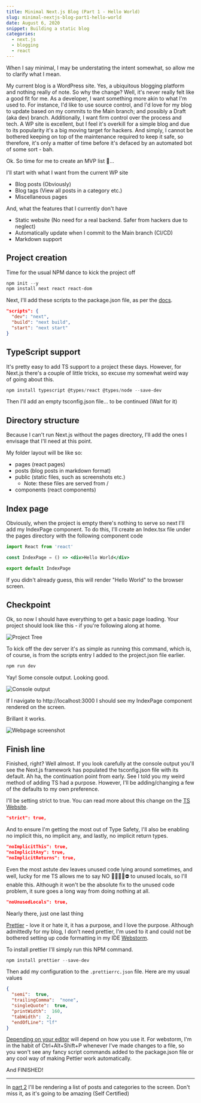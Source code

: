 ```yaml
---
title: Minimal Next.js Blog (Part 1 - Hello World)
slug: minimal-nextjs-blog-part1-hello-world
date: August 6, 2020
snippet: Building a static blog 
categories:
  - next.js
  - blogging
  - react
---
```


When I say minimal, I may be understating the intent somewhat, so allow me to clarify what I mean. 

My current blog is a WordPress site. Yes, a ubiquitous blogging platform and nothing really of note. So why the change? Well, it's never really felt like a good fit for me. As a developer, I want something more akin to what I'm used to. For instance, I'd like to use source control, and I'd love for my blog to update based on my commits to the Main branch; and possibly a Draft (aka dev) branch. Additionally, I want firm control over the process and tech. A WP site is excellent, but I feel it's overkill for a simple blog and due to its popularity it's a big moving target for hackers. And simply, I cannot be bothered keeping on top of the maintenance required to keep it safe, so therefore, it's only a matter of time before it's defaced by an automated bot of some sort - bah.

Ok. So time for me to create an MVP list 🤔...

I'll start with what I want from the current WP site
 - Blog posts (Obviously)
 - Blog tags (View all posts in a category etc.)
 - Miscellaneous pages

And, what the features that I currently don't have
 - Static website (No need for a real backend. Safer from hackers due to neglect)
 - Automatically update when I commit to the Main branch (CI/CD)
 - Markdown support

## Project creation

Time for the usual NPM dance to kick the project off

```powershell
npm init --y
npm install next react react-dom
```

Next, I'll add these scripts to the package.json file, as per the [docs](https://nextjs.org/docs/getting-started). 

```json
"scripts": {
  "dev": "next",
  "build": "next build",
  "start": "next start"
}
```

## TypeScript support

It's pretty easy to add TS support to a project these days. However, for Next.js there's a couple of little tricks, so excuse my somewhat weird way of going about this.

```powershell
npm install typescript @types/react @types/node --save-dev
```

Then I'll add an empty tsconfig.json file... to be continued (Wait for it)

## Directory structure

Because I can't run Next.js without the pages directory, I'll add the ones I envisage that I'll need at this point. 

My folder layout will be like so:
 - pages (react pages)
 - posts (blog posts in markdown format)
 - public (static files, such as screenshots etc.)
   - Note: these files are served from /
 - components (react components)

## Index page

Obviously, when the project is empty there's nothing to serve so next I'll add my IndexPage component. To do this, I'll create an Index.tsx file under the pages directory with the following component code

```jsx
import React from 'react'

const IndexPage = () => <div>Hello World</div>

export default IndexPage
```

If you didn't already guess, this will render "Hello World" to the browser screen.

## Checkpoint 

Ok, so now I should have everything to get a basic page loading. Your project should look like this - if you're following along at home.

![Project Tree](/minimal-nextjs-blog-part1-hello-world/project-tree.png)

To kick off the dev server it's as simple as running this command, which is, of course, is from the scripts entry I added to the project.json file earlier.

```powershell
npm run dev
```

Yay! Some console output. Looking good.

![Console output](/minimal-nextjs-blog-part1-hello-world/first-run.png)

If I navigate to http://localhost:3000 I should see my IndexPage component rendered on the screen.

Brillant it works.

![Webpage screenshot](/minimal-nextjs-blog-part1-hello-world/first-page-load.png)

## Finish line

Finished, right? Well almost. If you look carefully at the console output you'll see the Next.js framework has populated the tsconfig.json file with its default. Ah ha, the continuation point from early. See I told you my weird method of adding TS had a purpose. However, I'll be adding/changing a few of the defaults to my own preference.

I'll be setting strict to true. You can read more about this change on the [TS Website](https://www.typescriptlang.org/tsconfig#Strict_Type_Checking_Options_6173).

```json
"strict": true,
```

And to ensure I'm getting the most out of Type Safety, I'll also be enabling no implicit this, no implicit any, and lastly, no implicit return types.

```json
"noImplicitThis": true,
"noImplicitAny": true,
"noImplicitReturns": true,
```

Even the most astute dev leaves unused code lying around sometimes, and well, lucky for me TS allows me to say NO 🙅‍♀️🙅‍♂️⛔ to unused locals, so I'll enable this. Although it won't be the absolute fix to the unused code problem, it sure goes a long way from doing nothing at all.

```json
"noUnusedLocals": true,
```

Nearly there, just one last thing

[Prettier](https://prettier.io/) - love it or hate it, it has a purpose, and I love the purpose. Although admittedly for my blog, I don't need prettier, I'm used to it and could not be bothered setting up code formatting in my IDE [Webstorm](https://www.jetbrains.com/webstorm/).

To install prettier I'll simply run this NPM command.

```powershell
npm install prettier --save-dev
```

Then add my configuration to the `.prettierrc.json` file. Here are my usual values

```json
{
  "semi":  true,
  "trailingComma":  "none",
  "singleQuote":  true,
  "printWidth":  160,
  "tabWidth":  2,
  "endOfLine": "lf"
}
```

[Depending on your editor](https://prettier.io/docs/en/editors.html) will depend on how you use it. For webstorm, I'm in the habit of Ctrl+Alt+Shift+P whenever I've made changes to a file, so you won't see any fancy script commands added to the package.json file or any cool way of making Pettier work automatically.

And FINISHED! 

---

In [part 2](/posts/minimal-nextjs-blog-part1-hello-world) I'll be rendering a list of posts and categories to the screen. Don't miss it, as it's going to be amazing (Self Certified)
